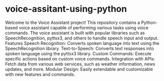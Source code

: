 # voice-assitant-using-python
Welcome to the Voice Assistant project! This repository contains a Python-based voice assistant capable of performing various tasks using voice commands. The voice assistant is built with popular libraries such as SpeechRecognition, pyttsx3, and others to handle speech input and output.
Features
Speech Recognition: Converts spoken language into text using the SpeechRecognition library.
Text-to-Speech: Converts text responses into spoken language using the pyttsx3 library.
Custom Commands: Execute specific actions based on custom voice commands.
Integration with APIs: Fetch data from various web services, such as weather information, news updates, and more.
Modular Design: Easily extendable and customizable with new features and commands.
